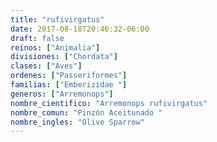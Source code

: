 ```yaml
---
title: "rufivirgatus"
date: 2017-08-18T20:46:32-06:00
draft: false
reinos: ["Animalia"]
divisiones: ["Chordata"]
clases: ["Aves"]
ordenes: ["Passeriformes"]
familias: ["Emberizidae "]
generos: ["Arremonops"]
nombre_cientifico: "Arremonops rufivirgatus"
nombre_comun: "Pinzón Aceitunado "
nombre_ingles: "Olive Sparrow"
---
```

